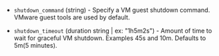 <!-- Code generated from the comments of the ShutdownConfig struct in builder/vsphere/common/step_shutdown.go; DO NOT EDIT MANUALLY -->

-   `shutdown_command` (string) - Specify a VM guest shutdown command. VMware guest tools are used by
    default.
    
-   `shutdown_timeout` (duration string | ex: "1h5m2s") - Amount of time to wait for graceful VM shutdown. Examples 45s and 10m.
    Defaults to 5m(5 minutes).
    